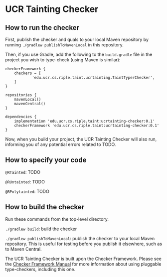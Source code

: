 # UCR Tainting Checker


## How to run the checker

First, publish the checker and quals to your local Maven repository by running
`./gradlew publishToMavenLocal` in this repository.

Then, if you use Gradle, add the following to the `build.gradle` file in
the project you wish to type-check (using Maven is similar):

```
checkerFramework {
    checkers = [
            'edu.ucr.cs.riple.taint.ucrtainting.TaintTyperChecker',
    ]
}

repositories {
    mavenLocal()
    mavenCentral()
}

dependencies {
    implementation 'edu.ucr.cs.riple.taint:ucrtainting-checker:0.1'
    checkerFramework 'edu.ucr.cs.riple.taint:ucrtainting-checker:0.1'
}
```

Now, when you build your project, the UCR Tainting Checker will also run,
informing you of any potential errors related to TODO.


## How to specify your code


`@RTainted`:
TODO

`@RUntainted`:
TODO

`@RPolytainted`:
TODO

## How to build the checker

Run these commands from the top-level directory.

`./gradlew build`: build the checker

`./gradlew publishToMavenLocal`: publish the checker to your local Maven repository.
This is useful for testing before you publish it elsewhere, such as to Maven Central.

The UCR Tainting Checker is built upon the Checker Framework.  Please see
the [Checker Framework Manual](https://checkerframework.org/manual/) for
more information about using pluggable type-checkers, including this one.
